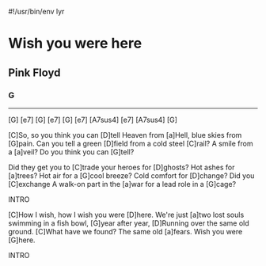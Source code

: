 #!/usr/bin/env lyr
# Wish you were here
## Pink Floyd
### G

---

[G] [e7] [G] [e7] [G] [e7] [A7sus4] [e7] [A7sus4] [G]

[C]So, so you think you can [D]tell
Heaven from [a]Hell, blue skies from [G]pain.
Can you tell a green [D]field from a cold steel [C]rail?
A smile from a [a]veil?
Do you think you can [G]tell?

Did they get you to [C]trade your heroes for [D]ghosts?
Hot ashes for [a]trees?
Hot air for a [G]cool breeze?
Cold comfort for [D]change?
Did you [C]exchange
A walk-on part in the [a]war for a lead role in a [G]cage?

INTRO

[C]How I wish, how I wish you were [D]here.
We're just [a]two lost souls swimming in a fish bowl, [G]year after year,
[D]Running over the same old ground.
[C]What have we found?
The same old [a]fears.
Wish you were [G]here.

INTRO